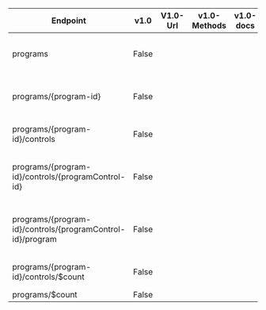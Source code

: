 | Endpoint | v1.0 | V1.0-Url | v1.0-Methods | v1.0-docs | beta | Beta-Url | Beta-Methods | Beta-Docs | Path | Root | Children | Segment |
| ----------| ----------| ----------| ----------| ----------| ----------| ----------| ----------| ----------| ----------| ----------| ----------| ----------|
| programs| False| | |  | True| https://graph.microsoft.com/beta/programs| Get Post| https://learn.microsoft.com/graph/api/program-list?view=graph-rest-beta https://learn.microsoft.com/graph/api/program-create?view=graph-rest-beta| programs| programs| 2| programs|
| programs/{program-id}| False| | |  | True| https://graph.microsoft.com/beta/programs/{program-id}| Get Patch Delete|  https://learn.microsoft.com/graph/api/program-update?view=graph-rest-beta https://learn.microsoft.com/graph/api/program-delete?view=graph-rest-beta| programs {program-id}| programs| 1| {program-id}|
| programs/{program-id}/controls| False| | |  | True| https://graph.microsoft.com/beta/programs/{program-id}/controls| Get Post| https://learn.microsoft.com/graph/api/program-listcontrols?view=graph-rest-beta | programs {program-id} controls| programs| 2| controls|
| programs/{program-id}/controls/{programControl-id}| False| | |  | True| https://graph.microsoft.com/beta/programs/{program-id}/controls/{programControl-id}| Get Patch Delete|   | programs {program-id} controls {programControl-id}| programs| 1| {programControl-id}|
| programs/{program-id}/controls/{programControl-id}/program| False| | |  | True| https://graph.microsoft.com/beta/programs/{program-id}/controls/{programControl-id}/program| Get Patch Delete|   | programs {program-id} controls {programControl-id} program| programs| 0| program|
| programs/{program-id}/controls/$count| False| | |  | True| https://graph.microsoft.com/beta/programs/{program-id}/controls/$count| Get| | programs {program-id} controls $count| programs| 0| $count|
| programs/$count| False| | |  | True| https://graph.microsoft.com/beta/programs/$count| Get| | programs $count| programs| 0| $count|

